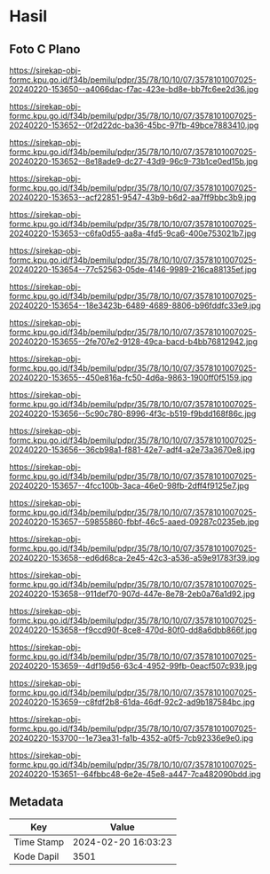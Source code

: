 # Hasil

## Foto C Plano

https://sirekap-obj-formc.kpu.go.id/f34b/pemilu/pdpr/35/78/10/10/07/3578101007025-20240220-153650--a4066dac-f7ac-423e-bd8e-bb7fc6ee2d36.jpg

https://sirekap-obj-formc.kpu.go.id/f34b/pemilu/pdpr/35/78/10/10/07/3578101007025-20240220-153652--0f2d22dc-ba36-45bc-97fb-49bce7883410.jpg

https://sirekap-obj-formc.kpu.go.id/f34b/pemilu/pdpr/35/78/10/10/07/3578101007025-20240220-153652--8e18ade9-dc27-43d9-96c9-73b1ce0ed15b.jpg

https://sirekap-obj-formc.kpu.go.id/f34b/pemilu/pdpr/35/78/10/10/07/3578101007025-20240220-153653--acf22851-9547-43b9-b6d2-aa7ff9bbc3b9.jpg

https://sirekap-obj-formc.kpu.go.id/f34b/pemilu/pdpr/35/78/10/10/07/3578101007025-20240220-153653--c6fa0d55-aa8a-4fd5-9ca6-400e753021b7.jpg

https://sirekap-obj-formc.kpu.go.id/f34b/pemilu/pdpr/35/78/10/10/07/3578101007025-20240220-153654--77c52563-05de-4146-9989-216ca88135ef.jpg

https://sirekap-obj-formc.kpu.go.id/f34b/pemilu/pdpr/35/78/10/10/07/3578101007025-20240220-153654--18e3423b-6489-4689-8806-b96fddfc33e9.jpg

https://sirekap-obj-formc.kpu.go.id/f34b/pemilu/pdpr/35/78/10/10/07/3578101007025-20240220-153655--2fe707e2-9128-49ca-bacd-b4bb76812942.jpg

https://sirekap-obj-formc.kpu.go.id/f34b/pemilu/pdpr/35/78/10/10/07/3578101007025-20240220-153655--450e816a-fc50-4d6a-9863-1900ff0f5159.jpg

https://sirekap-obj-formc.kpu.go.id/f34b/pemilu/pdpr/35/78/10/10/07/3578101007025-20240220-153656--5c90c780-8996-4f3c-b519-f9bdd168f86c.jpg

https://sirekap-obj-formc.kpu.go.id/f34b/pemilu/pdpr/35/78/10/10/07/3578101007025-20240220-153656--36cb98a1-f881-42e7-adf4-a2e73a3670e8.jpg

https://sirekap-obj-formc.kpu.go.id/f34b/pemilu/pdpr/35/78/10/10/07/3578101007025-20240220-153657--4fcc100b-3aca-46e0-98fb-2dff4f9125e7.jpg

https://sirekap-obj-formc.kpu.go.id/f34b/pemilu/pdpr/35/78/10/10/07/3578101007025-20240220-153657--59855860-fbbf-46c5-aaed-09287c0235eb.jpg

https://sirekap-obj-formc.kpu.go.id/f34b/pemilu/pdpr/35/78/10/10/07/3578101007025-20240220-153658--ed6d68ca-2e45-42c3-a536-a59e91783f39.jpg

https://sirekap-obj-formc.kpu.go.id/f34b/pemilu/pdpr/35/78/10/10/07/3578101007025-20240220-153658--911def70-907d-447e-8e78-2eb0a76a1d92.jpg

https://sirekap-obj-formc.kpu.go.id/f34b/pemilu/pdpr/35/78/10/10/07/3578101007025-20240220-153658--f9ccd90f-8ce8-470d-80f0-dd8a6dbb866f.jpg

https://sirekap-obj-formc.kpu.go.id/f34b/pemilu/pdpr/35/78/10/10/07/3578101007025-20240220-153659--4df19d56-63c4-4952-99fb-0eacf507c939.jpg

https://sirekap-obj-formc.kpu.go.id/f34b/pemilu/pdpr/35/78/10/10/07/3578101007025-20240220-153659--c8fdf2b8-61da-46df-92c2-ad9b187584bc.jpg

https://sirekap-obj-formc.kpu.go.id/f34b/pemilu/pdpr/35/78/10/10/07/3578101007025-20240220-153700--1e73ea31-fa1b-4352-a0f5-7cb92336e9e0.jpg

https://sirekap-obj-formc.kpu.go.id/f34b/pemilu/pdpr/35/78/10/10/07/3578101007025-20240220-153651--64fbbc48-6e2e-45e8-a447-7ca482090bdd.jpg


## Metadata

| Key        | Value               |
| ---------- | ------------------- |
| Time Stamp | 2024-02-20 16:03:23 |
| Kode Dapil | 3501                |



